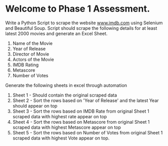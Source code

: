 
# Welcome to Phase 1 Assessment. 

Write a Python Script to scrape the website www.imdb.com using Selenium and Beautiful Soup. Script should scrape the following details
for at least latest 2000 movies and generate an Excel Sheet.

1. Name of the Movie
2. Year of Release
3. Director of Movie
4. Actors of the Movie
5. IMDB Rating
6. Metascore
7. Number of Votes

Generate the following sheets in excel through automation

1. Sheet 1 - Should contain the original scraped data
2. Sheet 2 - Sort the rows based on 'Year of Release' and the latest Year should appear on top
3. Sheet 3 - Sort the rows based on IMDB Rate from original Sheet 1 scraped data with highest rate appear on top
4. Sheet 4 - Sort the rows based on Metascore from original Sheet 1 scraped data with highest Metascore appear on top
5. Sheet 5 - Sort the rows based on Number of Votes from original Sheet 1 scraped data with highest Vote appear on top.

